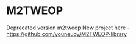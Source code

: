 # M2TWEOP
Deprecated version m2tweop
New project here - https://github.com/youneuoy/M2TWEOP-library
